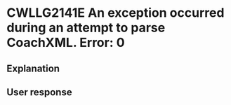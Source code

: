 # CWLLG2141E An exception occurred during an attempt to parse CoachXML.  Error: 0

## Explanation

## User response